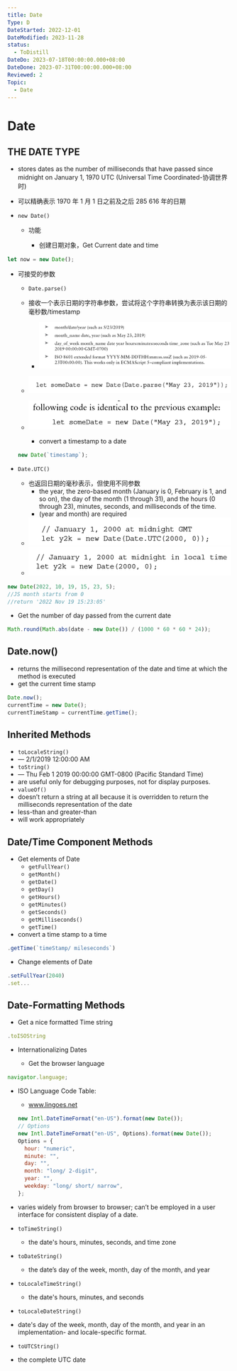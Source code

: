 ```yaml
---
title: Date
Type: D
DateStarted: 2022-12-01
DateModified: 2023-11-28
status:
  - ToDistill
DateDo: 2023-07-18T00:00:00.000+08:00
DateDone: 2023-07-31T00:00:00.000+08:00
Reviewed: 2
Topic:
  - Date
---
```


# Date

## THE DATE TYPE

- stores dates as the number of milliseconds that have passed since midnight on January 1, 1970 UTC (Universal Time Coordinated-协调世界时)
- 可以精确表示 1970 年 1 月 1 日之前及之后 285 616 年的日期
- `new Date()`

  - 功能

    - 创建日期对象，Get Current date and time

```js
let now = new Date();
```

- 可接受的参数

  - `Date.parse()  `

  - 接收一个表示日期的字符串参数，尝试将这个字符串转换为表示该日期的毫秒数/timestamp
    - ![](./z-Assets/C05BasicReferenceTypes-2-x50-y85.png)
  - ![](./z-Assets/C05BasicReferenceTypes-2-x63-y48.png)
  - ![](./z-Assets/C05BasicReferenceTypes-3-x73-y540.png)

    - convert a timestamp to a date

  ```js
  new Date(`timestamp`);
  ```

- `Date.UTC()  `

  - 也返回日期的毫秒表示，但使用不同参数
    - the year, the zero-based month (January is 0, February is 1, and so on), the day of the month (1 through 31), and the hours (0 through 23), minutes, seconds, and milliseconds of the time.
    - (year and month) are required
  - ![](./z-Assets/C05BasicReferenceTypes-3-x85-y286.png)
  - ![](./z-Assets/C05BasicReferenceTypes-3-x91-y74.png)

```js
new Date(2022, 10, 19, 15, 23, 5);
//JS month starts from 0
//return '2022 Nov 19 15:23:05'
```

- Get the number of day passed from the current date

```js
Math.round(Math.abs(date - new Date()) / (1000 * 60 * 60 * 24));
```

## Date.now()

- returns the millisecond representation of the date and time at which the method is executed
- get the current time stamp

```js
Date.now();
currentTime = new Date();
currentTimeStamp = currentTime.getTime();
```

## Inherited Methods

- `toLocaleString() `
- — 2/1/2019 12:00:00 AM
- `toString()  `
- — Thu Feb 1 2019 00:00:00 GMT-0800 (Pacific Standard Time)
- are useful only for debugging purposes, not for display purposes.
- `valueOf() `
- doesn’t return a string at all because it is overridden to return the milliseconds representation of the date
- less-than and greater-than
- will work appropriately

## Date/Time Component Methods

- Get elements of Date
  - `getFullYear()  `
  - `getMonth() `
  - `getDate()  `
  - `getDay() `
  - `getHours() `
  - `getMinutes() `
  - `getSeconds() `
  - `getMilliseconds() `
  - `getTime() `
- convert a time stamp to a time

```js
.getTime(`timeStamp/ mileseconds`)
```

- Change elements of Date

```js
.setFullYear(2040)
.set...
```

## Date-Formatting Methods

- Get a nice formatted Time string

```js
.toISOString
```

- Internationalizing Dates

  - Get the browser language

```js
navigator.language;
```

- ISO Language Code Table:

  - www.lingoes.net

  ```js
  new Intl.DateTimeFormat("en-US").format(new Date());
  // Options
  new Intl.DateTimeFormat("en-US", Options).format(new Date());
  Options = {
  	hour: "numeric",
  	minute: "",
  	day: "",
  	month: "long/ 2-digit",
  	year: "",
  	weekday: "long/ short/ narrow",
  };
  ```

- varies widely from browser to browser; can’t be employed in a user interface for consistent display of a date.
- `toTimeString() `
  - the date's hours, minutes, seconds, and time zone
- `toDateString() `
  - the date’s day of the week, month, day of the month, and year
- `toLocaleTimeString() `
  - the date's hours, minutes, and seconds
- `toLocaleDateString()  `
- date's day of the week, month, day of the month, and year in an implementation- and locale-specific format.
- `toUTCString()  `
- the complete UTC date

